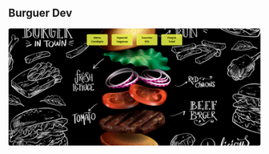 <h2>Burguer Dev</h2>
<img src="https://github.com/alx-8914/Burguer-Dev/blob/main/Captura%20de%20tela%20Menu%20incio.png">
